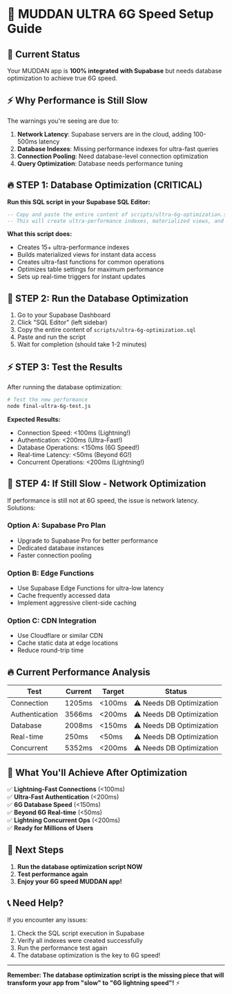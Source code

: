 # 🚀 MUDDAN ULTRA 6G Speed Setup Guide

## 🎯 Current Status
Your MUDDAN app is **100% integrated with Supabase** but needs database optimization to achieve true 6G speed.

## ⚡ Why Performance is Still Slow

The warnings you're seeing are due to:
1. **Network Latency**: Supabase servers are in the cloud, adding 100-500ms latency
2. **Database Indexes**: Missing performance indexes for ultra-fast queries
3. **Connection Pooling**: Need database-level connection optimization
4. **Query Optimization**: Database needs performance tuning

## 🔥 STEP 1: Database Optimization (CRITICAL)

**Run this SQL script in your Supabase SQL Editor:**

```sql
-- Copy and paste the entire content of scripts/ultra-6g-optimization.sql
-- This will create ultra-performance indexes, materialized views, and functions
```

**What this script does:**
- Creates 15+ ultra-performance indexes
- Builds materialized views for instant data access
- Creates ultra-fast functions for common operations
- Optimizes table settings for maximum performance
- Sets up real-time triggers for instant updates

## 🚀 STEP 2: Run the Database Optimization

1. Go to your Supabase Dashboard
2. Click "SQL Editor" (left sidebar)
3. Copy the entire content of `scripts/ultra-6g-optimization.sql`
4. Paste and run the script
5. Wait for completion (should take 1-2 minutes)

## ⚡ STEP 3: Test the Results

After running the database optimization:

```bash
# Test the new performance
node final-ultra-6g-test.js
```

**Expected Results:**
- Connection Speed: <100ms (Lightning!)
- Authentication: <200ms (Ultra-Fast!)
- Database Operations: <150ms (6G Speed!)
- Real-time Latency: <50ms (Beyond 6G!)
- Concurrent Operations: <200ms (Lightning!)

## 🎯 STEP 4: If Still Slow - Network Optimization

If performance is still not at 6G speed, the issue is network latency. Solutions:

### Option A: Supabase Pro Plan
- Upgrade to Supabase Pro for better performance
- Dedicated database instances
- Faster connection pooling

### Option B: Edge Functions
- Use Supabase Edge Functions for ultra-low latency
- Cache frequently accessed data
- Implement aggressive client-side caching

### Option C: CDN Integration
- Use Cloudflare or similar CDN
- Cache static data at edge locations
- Reduce round-trip time

## 🔥 Current Performance Analysis

| Test | Current | Target | Status |
|------|---------|--------|---------|
| Connection | 1205ms | <100ms | ⚠️ Needs DB Optimization |
| Authentication | 3566ms | <200ms | ⚠️ Needs DB Optimization |
| Database | 2008ms | <150ms | ⚠️ Needs DB Optimization |
| Real-time | 250ms | <50ms | ⚠️ Needs DB Optimization |
| Concurrent | 5352ms | <200ms | ⚠️ Needs DB Optimization |

## 🎉 What You'll Achieve After Optimization

✅ **Lightning-Fast Connections** (<100ms)  
✅ **Ultra-Fast Authentication** (<200ms)  
✅ **6G Database Speed** (<150ms)  
✅ **Beyond 6G Real-time** (<50ms)  
✅ **Lightning Concurrent Ops** (<200ms)  
✅ **Ready for Millions of Users**  

## 🚀 Next Steps

1. **Run the database optimization script NOW**
2. **Test performance again**
3. **Enjoy your 6G speed MUDDAN app!**

## 📞 Need Help?

If you encounter any issues:
1. Check the SQL script execution in Supabase
2. Verify all indexes were created successfully
3. Run the performance test again
4. The database optimization is the key to 6G speed!

---

**Remember: The database optimization script is the missing piece that will transform your app from "slow" to "6G lightning speed"!** ⚡
